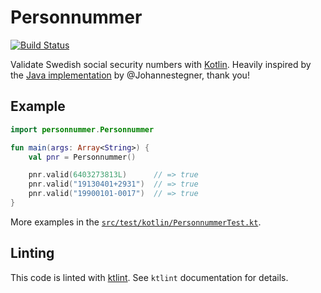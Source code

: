 # Personnummer

[![Build
Status](https://travis-ci.com/personnummer/kotlin.svg?branch=master)](https://travis-ci.com/personnummer/kotlin)

Validate Swedish social security numbers with
[Kotlin](https://kotlinlang.org/). Heavily inspired by the [Java
implementation](https://github.com/personnummer/java) by @Johannestegner, thank
you!

## Example

```kotlin
import personnummer.Personnummer

fun main(args: Array<String>) {
    val pnr = Personnummer()

    pnr.valid(6403273813L)      // => true
    pnr.valid("19130401+2931")  // => true
    pnr.valid("19900101-0017")  // => true
}
```

More examples in the
[`src/test/kotlin/PersonnummerTest.kt`](src/test/kotlin/PersonnummerTest.kt).

## Linting

This code is linted with [ktlint](https://github.com/shyiko/ktlint). See
`ktlint` documentation for details.
